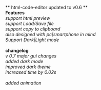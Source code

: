 ** html-code-editor updated to v0.6 ** 
<br>
**Features**
<br>
_support html preview_
<br>
_support Load/Save file_
<br>
_support copy to clipboard_
<br>
_also designed with pc|smartphone in mind_
<br>
_Support Dark|Light mode_  
<Br>
**changelog**
 <br>
 _v 0.7 major gui changes_
<br>
_added dark mode_
<br>
_improved dark theme_
<br>
_increased time by 0.02s_                                                                                                                             
<br>
_added animation_                                                                          
